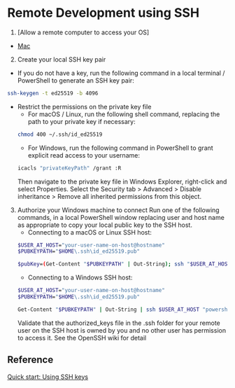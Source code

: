 # Remote Development using SSH

1. [Allow a remote computer to access your OS]
  - [Mac](https://support.apple.com/guide/mac-help/allow-a-remote-computer-to-access-your-mac-mchlp1066/mac)
	
2. Create your local SSH key pair
- If you do not have a key, run the following command in a local terminal / PowerShell to generate an SSH key pair:
```bash
ssh-keygen -t ed25519 -b 4096
```
- Restrict the permissions on the private key file
	- For macOS / Linux, run the following shell command, replacing the path to your private key if necessary:
	```bash
	chmod 400 ~/.ssh/id_ed25519
	```
	- For Windows, run the following command in PowerShell to grant explicit read access to your username:
	```bash
	icacls "privateKeyPath" /grant :R
	```
	Then navigate to the private key file in Windows Explorer, right-click and select Properties. Select the Security tab > Advanced > Disable inheritance > Remove all inherited permissions from this object.
3. Authorize your Windows machine to connect
	Run one of the following commands, in a local PowerShell window replacing user and host name as appropriate to copy your local public key to the SSH host.
	- Connecting to a macOS or Linux SSH host:
	```bash
	$USER_AT_HOST="your-user-name-on-host@hostname"
	$PUBKEYPATH="$HOME\.ssh\id_ed25519.pub"

	$pubKey=(Get-Content "$PUBKEYPATH" | Out-String); ssh "$USER_AT_HOST" "mkdir -p ~/.ssh && chmod 700 ~/.ssh && echo '${pubKey}' >> ~/.ssh/authorized_keys && chmod 600 ~/.ssh/authorized_keys"
	```
	- Connecting to a Windows SSH host:
	```bash
	$USER_AT_HOST="your-user-name-on-host@hostname"
	$PUBKEYPATH="$HOME\.ssh\id_ed25519.pub"

	Get-Content "$PUBKEYPATH" | Out-String | ssh $USER_AT_HOST "powershell `"New-Item -Force -ItemType Directory -Path `"`$HOME\.ssh`"; Add-Content -Force -Path `"`$HOME\.ssh\authorized_keys`" `""
	```
	Validate that the authorized_keys file in the .ssh folder for your remote user on the SSH host is owned by you and no other user has permission to access it. See the OpenSSH wiki for detail

## Reference
[Quick start: Using SSH keys](https://code.visualstudio.com/docs/remote/troubleshooting#_quick-start-using-ssh-keys)
